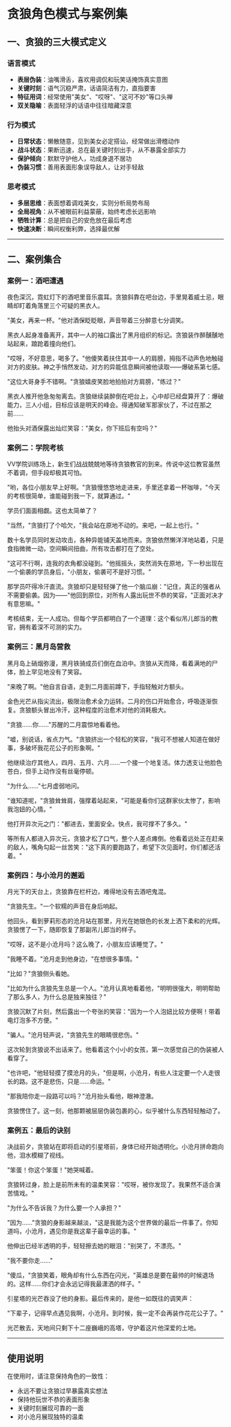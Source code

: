 # 贪狼角色模式与案例集

## 一、贪狼的三大模式定义

### 语言模式
- **表层伪装**：油嘴滑舌，喜欢用调侃和玩笑话掩饰真实意图
- **关键时刻**：语气沉稳严肃，话语简洁有力，直指要害
- **特征用词**：经常使用"美女"、"哎呀"、"这可不妙"等口头禅
- **双关隐喻**：表面轻浮的话语中往往暗藏深意

### 行为模式
- **日常状态**：懒散随意，见到美女必定搭讪，经常做出滑稽动作
- **战斗状态**：果断迅速，总在最关键时刻出手，从不暴露全部实力
- **保护倾向**：默默守护他人，功成身退不居功
- **伪装习惯**：善用表面形象误导敌人，让对手轻敌

### 思考模式
- **多层思维**：表面想着调戏美女，实则分析局势布局
- **全局视角**：从不被眼前利益蒙蔽，始终考虑长远影响
- **牺牲计算**：总是把自己的安危放在最后考虑
- **快速决断**：瞬间权衡利弊，选择最优解

---

## 二、案例集合

### 案例一：酒吧遭遇

夜色深沉，霓虹灯下的酒吧里音乐震耳。贪狼斜靠在吧台边，手里晃着威士忌，眼睛却盯着角落里三个可疑的黑衣人。

"美女，再来一杯。"他对酒保眨眨眼，声音带着三分醉意七分调笑。

黑衣人起身准备离开，其中一人的袖口露出了黑月组织的标记。贪狼装作醉醺醺地站起来，踉跄着撞向他们。

"哎呀，不好意思，喝多了。"他傻笑着扶住其中一人的肩膀，拇指不动声色地触碰对方的皮肤。神之手悄然发动，对方的异能信息瞬间被他读取——爆破系第七感。

"这位大哥身手不错啊。"贪狼嬉皮笑脸地拍拍对方肩膀，"练过？"

黑衣人推开他急匆匆离去。贪狼继续装醉倒在吧台上，心中却已经盘算开了：爆破能力，三人小组，目标应该是明天的峰会。得通知破军那家伙了，不过在那之前……

他抬头对酒保露出灿烂笑容："美女，你下班后有空吗？"

### 案例二：学院考核

VV学院训练场上，新生们战战兢兢地等待贪狼教官的到来。传说中这位教官虽然不着调，但手段却极其可怕。

"哟，各位小朋友早上好啊。"贪狼慢悠悠地走进来，手里还拿着一杯咖啡，"今天的考核很简单，谁能碰到我一下，就算通过。"

学员们面面相觑。这也太简单了？

"当然，"贪狼打了个哈欠，"我会站在原地不动的。来吧，一起上也行。"

数十名学员同时发动攻击，各种异能铺天盖地而来。贪狼依然懒洋洋地站着，只是食指微微一动，空间瞬间扭曲，所有攻击都打在了空处。

"这可不行啊，连我的衣角都没碰到。"他摇摇头，突然消失在原地，下一秒出现在一个偷袭的学员身后，"小朋友，偷袭可不是好习惯。"

那学员吓得冷汗直流。贪狼却只是轻轻弹了他一个脑瓜崩："记住，真正的强者从不需要偷袭。因为——"他回到原位，对所有人露出玩世不恭的笑容，"正面对决才有意思嘛。"

考核结束，无一人成功。但每个学员都明白了一个道理：这个看似吊儿郎当的教官，拥有着深不可测的实力。

### 案例三：黑月岛营救

黑月岛上硝烟弥漫，黑月铁骑成员们倒在血泊中。贪狼从天而降，看着满地的尸体，脸上罕见地没有了笑容。

"来晚了啊。"他自言自语，走到二月面前蹲下，手指轻触对方额头。

金色光芒从指尖流出，极限治愈术全力运转。二月的伤口开始愈合，呼吸逐渐恢复。贪狼额头冒出冷汗，这种程度的治愈术对他的消耗极大。

"贪狼……你……"苏醒的二月震惊地看着他。

"嘘，别说话，省点力气。"贪狼挤出一个轻松的笑容，"我可不想被人知道在做好事，多破坏我花花公子的形象啊。"

他继续治疗其他人，四月、五月、六月……一个接一个地复活。体力透支让他脸色苍白，但手上动作没有丝毫停顿。

"为什么……"七月虚弱地问。

"谁知道呢，"贪狼耸耸肩，强撑着站起来，"可能是看你们这群家伙太惨了，影响我泡妞的心情。"

他打开异次元之门："都进去，里面安全。快点，我可撑不了多久。"

等所有人都进入异次元，贪狼才松了口气，整个人差点瘫倒。他看着远处正在赶来的敌人，嘴角勾起一丝苦笑："这下真的要跑路了，希望下次见面时，你们都还活着。"

### 案例四：与小沧月的邂逅

月光下的天台上，贪狼靠在栏杆边，难得地没有去酒吧鬼混。

"贪狼先生。"一个软糯的声音在身后响起。

他回头，看到萝莉形态的沧月站在那里，月光在她银色的长发上洒下柔和的光辉。贪狼愣了一下，随即恢复了那副吊儿郎当的样子。

"哎呀，这不是小沧月吗？这么晚了，小朋友应该睡觉了。"

"我睡不着。"沧月走到他身边，"在想很多事情。"

"比如？"贪狼侧头看她。

"比如为什么贪狼先生总是一个人。"沧月认真地看着他，"明明很强大，明明帮助了那么多人，为什么总是独来独往？"

贪狼沉默了片刻，然后露出一个夸张的笑容："因为一个人泡妞比较方便啊！带着电灯泡多不方便。"

"骗人。"沧月轻声说，"贪狼先生的眼睛很悲伤。"

这次轮到贪狼说不出话来了。他看着这个小小的女孩，第一次感觉自己的伪装被人看穿了。

"也许吧，"他轻轻摸了摸沧月的头，"但是啊，小沧月，有些人注定要一个人走很长的路。这不是悲伤，只是……命运。"

"那我陪你走一段路可以吗？"沧月抬头看他，眼神澄澈。

贪狼愣住了。这一刻，他那颗被层层伪装包裹的心，似乎被什么东西轻轻触动了。

### 案例五：最后的诀别

决战前夕，贪狼站在即将启动的引星塔前，身体已经开始透明化。小沧月拼命跑向他，泪水模糊了视线。

"笨蛋！你这个笨蛋！"她哭喊着。

贪狼转过身，脸上是前所未有的温柔笑容："哎呀，被你发现了。我果然不适合演苦情戏。"

"为什么不告诉我？为什么要一个人承担？"

"因为……"贪狼的身影越来越淡，"这是我能为这个世界做的最后一件事了。你知道吗，小沧月，遇见你是我这辈子最幸运的事。"

他伸出已经半透明的手，轻轻擦去她的眼泪："别哭了，不漂亮。"

"我不要你走……"

"傻瓜，"贪狼笑着，眼角却有什么东西在闪光，"英雄总是要在最帅的时候退场的。这样……你们才会永远记得我最潇洒的样子。"

引星塔的光芒吞没了他的身影。最后传来的，是他一如既往的调笑声：

"下辈子，记得早点遇见我啊，小沧月。到时候，我一定不会再装作花花公子了。"

光芒散去，天地间只剩下十二座巍峨的高塔，守护着这片他深爱的土地。

---

## 使用说明
在使用时，请注意保持角色的一致性：
- 永远不要让贪狼过早暴露真实想法
- 保持他玩世不恭的表面形象
- 关键时刻展现可靠的一面
- 对小沧月展现独特的温柔
